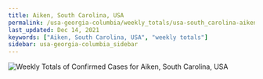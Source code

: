 ```yaml
---
title: Aiken, South Carolina, USA
permalink: /usa-georgia-columbia/weekly_totals/usa-south_carolina-aiken-weekly_totals.html
last_updated: Dec 14, 2021
keywords: ["Aiken, South Carolina, USA", "weekly totals"]
sidebar: usa-georgia-columbia_sidebar
---
```


![Weekly Totals of Confirmed Cases for Aiken, South Carolina, USA](/covid_tracker/images/graphs/usa-south_carolina-aiken-weekly_totals_graph.png)
